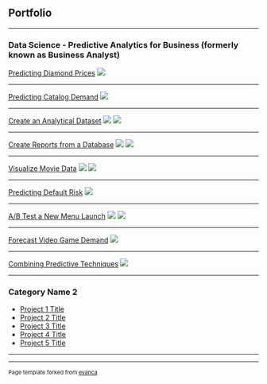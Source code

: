 ## Portfolio

---

### Data Science - Predictive Analytics for Business (formerly known as Business Analyst)

[Predicting Diamond Prices](https://github.com/singminhong/Predictive-Analytics-for-Business-Nanodegree/tree/master/1_Problem-Solving-with-Analytics/1.1_Predicting-Diamond-Prices.pdf)
<img src="images/1.1_Predicting-Diamond-Prices.jpg?raw=true"/>

---
[Predicting Catalog Demand](https://github.com/singminhong/Predictive-Analytics-for-Business-Nanodegree/tree/master/1_Problem-Solving-with-Analytics/1.2_Predicting-Catalog-Demand.pdf)
<img src="images/1.2_Predicting-Catalog-Demand.jpg?raw=true"/>

---
[Create an Analytical Dataset](https://github.com/singminhong/Predictive-Analytics-for-Business-Nanodegree/tree/master/2_Data-Wrangling/2.1_Create-an-Analytical-Dataset.pdf)
<img src="images/2.1_Create-an-Analytical-Dataset1.jpg?raw=true"/> <img src="images/2.1_Create-an-Analytical-Dataset2.jpg?raw=true"/>

---
[Create Reports from a Database](https://github.com/singminhong/Predictive-Analytics-for-Business-Nanodegree/tree/master/2_Data-Wrangling/2.2_Create-Reports-from-a-Database.zip)
<img src="images/2.2_Create-Reports-from-a-Database1.jpg?raw=true"/> <img src="images/2.2_Create-Reports-from-a-Database2.jpg?raw=true"/>

---
[Visualize Movie Data](https://github.com/singminhong/Predictive-Analytics-for-Business-Nanodegree/tree/master/3_Data-Visualization/3.1_Visualize-Movie-Data.pdf)
<img src="images/3.1_Visualize-Movie-Data1.jpg?raw=true"/> <img src="images/3.1_Visualize-Movie-Data2.jpg?raw=true"/>

---
[Predicting Default Risk](https://github.com/singminhong/Predictive-Analytics-for-Business-Nanodegree/tree/master/4_Classification-Models/4.1_Predicting-Default-Risk.pdf)
<img src="images/dummy_thumbnail.jpg?raw=true"/>

---
[A/B Test a New Menu Launch](https://github.com/singminhong/Predictive-Analytics-for-Business-Nanodegree/tree/master/5_AB-Testing/5.1_AB-Test-a-New-Menu-Launch.pdf)
<img src="images/4.1_Predicting-Default-Risk1.jpg?raw=true"/> <img src="images/4.1_Predicting-Default-Risk2.jpg?raw=true"/>

---
[Forecast Video Game Demand](https://github.com/singminhong/Predictive-Analytics-for-Business-Nanodegree/tree/master/6_Time-Series-Forecasting/6.1_Forecast-Video-Game-Demand.pdf)
<img src="images/dummy_thumbnail.jpg?raw=true"/>

---
[Combining Predictive Techniques](https://github.com/singminhong/Predictive-Analytics-for-Business-Nanodegree/tree/master/7_Segmentation-and-Clustering/7.1_Combining-Predictive-Techniques.pdf)
<img src="images/dummy_thumbnail.jpg?raw=true"/>

---

### Category Name 2

- [Project 1 Title](http://example.com/)
- [Project 2 Title](http://example.com/)
- [Project 3 Title](http://example.com/)
- [Project 4 Title](http://example.com/)
- [Project 5 Title](http://example.com/)

---




---
<p style="font-size:11px">Page template forked from <a href="https://github.com/evanca/quick-portfolio">evanca</a></p>
<!-- Remove above link if you don't want to attibute -->
